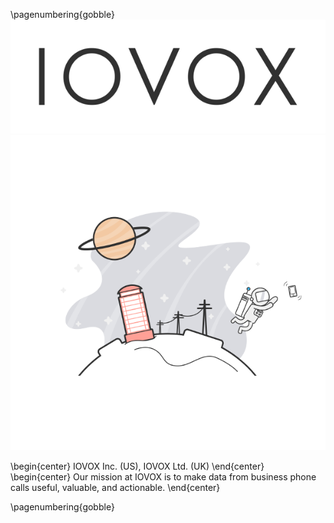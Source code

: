 \pagenumbering{gobble}
![FIWARE logo](fiware_logo.png)
![](cover_img.png)

\begin{center}
IOVOX Inc. (US), IOVOX Ltd. (UK)
\end{center}
\begin{center}
Our mission at IOVOX is to make data from business phone calls useful, valuable, and actionable.
\end{center}

\pagenumbering{gobble}

# <title>





